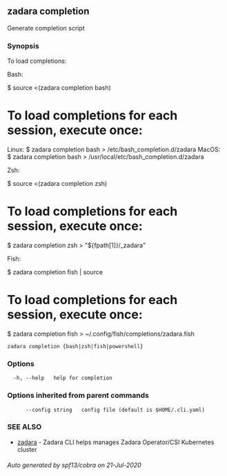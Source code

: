 ## zadara completion

Generate completion script

### Synopsis

To load completions:

Bash:

$ source <(zadara completion bash)

# To load completions for each session, execute once:
Linux:
  $ zadara completion bash > /etc/bash_completion.d/zadara
MacOS:
  $ zadara completion bash > /usr/local/etc/bash_completion.d/zadara

Zsh:

$ source <(zadara completion zsh)

# To load completions for each session, execute once:
$ zadara completion zsh > "${fpath[1]}/_zadara"

Fish:

$ zadara completion fish | source

# To load completions for each session, execute once:
$ zadara completion fish > ~/.config/fish/completions/zadara.fish


```
zadara completion {bash|zsh|fish|powershell}
```

### Options

```
  -h, --help   help for completion
```

### Options inherited from parent commands

```
      --config string   config file (default is $HOME/.cli.yaml)
```

### SEE ALSO

* [zadara](README.md)	 - Zadara CLI helps manages Zadara Operator/CSI Kubernetes cluster

###### Auto generated by spf13/cobra on 21-Jul-2020
